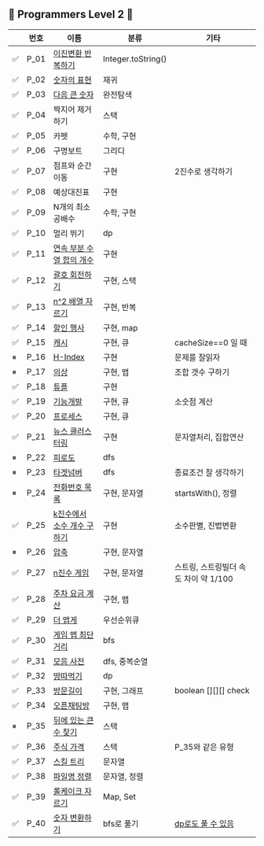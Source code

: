 ## 💜 Programmers Level 2 💜

|  | 번호   | 이름                                                                                 | 분류                 | 기타                       |
|--|------|------------------------------------------------------------------------------------|--------------------|--------------------------|
| ✅ | P_01 | [이진변환 반복하기](https://school.programmers.co.kr/learn/courses/30/lessons/70129)       | Integer.toString() |                          |
| ✅ | P_02 | [숫자의 표현](https://school.programmers.co.kr/learn/courses/30/lessons/12924)          | 재귀                 |                          |
| ✅ | P_03 | [다음 큰 숫자](https://school.programmers.co.kr/learn/courses/30/lessons/12911)         | 완전탐색               |                          |
| ✅ | P_04 | 짝지어 제거하기                                                                           | 스택                 |                          |
| ✅ | P_05 | 카펫                                                                                 | 수학, 구현             |                          |
| ✅ | P_06 | 구명보트                                                                               | 그리디                |                          |
| ✅ | P_07 | 점프와 순간이동                                                                           | 구현                 | 2진수로 생각하기                |
| ✅ | P_08 | 예상대진표                                                                              | 구현                 |                          |
| ✅ | P_09 | N개의 최소 공배수                                                                         | 수학, 구현             |                          |
| ✅ | P_10 | 멀리 뛰기                                                                              | dp                 |                          |
| ✅ | P_11 | [연속 부분 수열 합의 개수](https://school.programmers.co.kr/learn/courses/30/lessons/131701) | 구현                 |                          |
| ✅ | P_12 | [괄호 회전하기](https://school.programmers.co.kr/learn/courses/30/lessons/76502)         | 구현, 스택             |                          |
| ✅ | P_13 | [n^2 배열 자르기](https://school.programmers.co.kr/learn/courses/30/lessons/87390)      | 구현, 반복             |                          |
| ✅ | P_14 | [할인 행사](https://school.programmers.co.kr/learn/courses/30/lessons/131127)          | 구현, map            |                          |
| ✅ | P_15 | [캐시](https://school.programmers.co.kr/learn/courses/30/lessons/17680)              | 구현, 큐              | cacheSize==0 일 때         |
| ⏸ | P_16 | [H-Index](https://school.programmers.co.kr/learn/courses/30/lessons/42747)         | 구현                 | 문제를 잘읽자                  |
| ⏸ | P_17 | [의상](https://school.programmers.co.kr/learn/courses/30/lessons/42578)              | 구현, 맵              | 조합 갯수 구하기                |
| ✅ | P_18 | [튜플](https://school.programmers.co.kr/learn/courses/30/lessons/64065)              | 구현                 |                          |
| ✅ | P_19 | [기능개발](https://school.programmers.co.kr/learn/courses/30/lessons/42586)            | 구현, 큐              | 소숫점 계산                   |
| ✅ | P_20 | [프로세스](https://school.programmers.co.kr/learn/courses/30/lessons/42587)            | 구현, 큐              |                          |
| ✅ | P_21 | [뉴스 클러스터링](https://school.programmers.co.kr/learn/courses/30/lessons/17677)        | 구현                 | 문자열처리, 집합연산              |
| ⏸ | P_22 | [피로도](https://school.programmers.co.kr/learn/courses/30/lessons/87946)             | dfs                |                          |
| ⏸ | P_23 | [타겟넘버](https://school.programmers.co.kr/learn/courses/30/lessons/43165)            | dfs                | 종료조건 잘 생각하기              |
| ⏸ | P_24 | [전화번호 목록](https://school.programmers.co.kr/learn/courses/30/lessons/42577)         | 구현, 문자열            | startsWith(), 정렬         |
| ✅ | P_25 | [k진수에서 소수 개수 구하기](https://school.programmers.co.kr/learn/courses/30/lessons/92335) | 구현                 | 소수판별, 진법변환               |
| ⏸ | P_26 | [압축](https://school.programmers.co.kr/learn/courses/30/lessons/17684)              | 구현, 문자열            |                          |
| ✅ | P_27 | [n진수 게임](https://school.programmers.co.kr/learn/courses/30/lessons/17687)          | 구현, 문자열            | 스트링, 스트링빌더 속도 차이 약 1/100 |
| ✅ | P_28 | [주차 요금 계산](https://school.programmers.co.kr/learn/courses/30/lessons/92341)        | 구현, 맵              |                          |
| ✅ | P_29 | [더 맵게](https://school.programmers.co.kr/learn/courses/30/lessons/42626)            | 우선순위큐              |                          |
| ✅ | P_30 | [게임 맵 최단거리](https://school.programmers.co.kr/learn/courses/30/lessons/1844)        | bfs                |                          |
| ✅ | P_31 | [모음 사전](https://school.programmers.co.kr/learn/courses/30/lessons/84512)           | dfs, 중복순열          |                          |
| ✅ | P_32 | [땅따먹기](https://school.programmers.co.kr/learn/courses/30/lessons/12913)            | dp                 |                          |
| ✅ | P_33 | [방문길이](https://school.programmers.co.kr/learn/courses/30/lessons/49994)            | 구현, 그래프            | boolean [][][] check     |
| ✅ | P_34 | [오픈채팅방](https://school.programmers.co.kr/learn/courses/30/lessons/42888)           | 구현, 맵              |                          |
| ⏸ | P_35 | [뒤에 있는 큰 수 찾기](https://school.programmers.co.kr/learn/courses/30/lessons/154539)   | 스택                 |                          |
| ✅ | P_36 | [주식 가격](https://school.programmers.co.kr/learn/courses/30/lessons/42584)           | 스택                 | P_35와 같은 유형              |
| ✅ | P_37 | [스킬 트리](https://school.programmers.co.kr/learn/courses/30/lessons/49993)           | 문자열                |                          |
| ✅ | P_38 | [파일명 정렬](https://school.programmers.co.kr/learn/courses/30/lessons/17686)          | 문자열, 정렬            |                          |
| ✅ | P_39 | [롤케이크 자르기](https://school.programmers.co.kr/learn/courses/30/lessons/132265)       | Map, Set           |                          |
| ✅ | P_40 | [숫자 변환하기](https://school.programmers.co.kr/learn/courses/30/lessons/154538)        | bfs로 풀기            | [dp로도 풀 수 있음](Java_Programmers/Level2/숫자변환하기.java)          |






